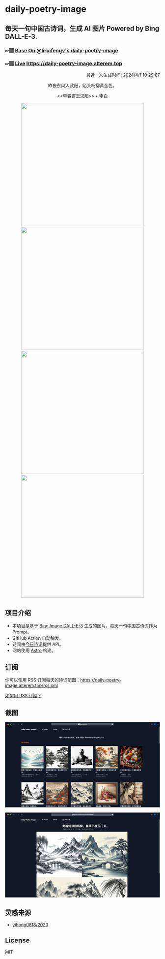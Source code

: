 
# daily-poetry-image

## 每天一句中国古诗词，生成 AI 图片 Powered by Bing DALL-E-3.

### 👉🏽 [Base On @liruifengv's daily-poetry-image](https://github.com/liruifengv/daily-poetry-image)

### 👉🏽 [Live](https://daily-poetry-image.alterem.top/) https://daily-poetry-image.alterem.top

<p align="right">
  最近一次生成时间: 2024/4/1 10:29:07
</p>
<p align="center">
昨夜东风入武阳，陌头杨柳黄金色。
</p>
<p align="center">
<<早春寄王汉阳>> • 李白
</p>
<p align="center">
<img src="https://tse1.mm.bing.net/th/id/OIG3.6y7bg83.p01KErvvwTqC" height="400" width="400" />
<img src="https://tse4.mm.bing.net/th/id/OIG3.j4fq8bS7MlhJVDj3Ti8k" height="400" width="400" />
<img src="https://tse2.mm.bing.net/th/id/OIG3.If_amtljJTDXeTRoX0MR" height="400" width="400" />
<img src="https://tse3.mm.bing.net/th/id/OIG3.S1UiK3cZLAurookdYHfM" height="400" width="400" />
</p>

## 项目介绍

-   本项目是基于 [Bing Image DALL-E-3](https://www.bing.com/images/create) 生成的图片，每天一句中国古诗词作为 Prompt。
-   GitHub Action 自动触发。
-   诗词由[今日诗词](https://www.jinrishici.com/)提供 API。
-   网站使用 [Astro](https://astro.build) 构建。

## 订阅

你可以使用 RSS 订阅每天的诗词配图：https://daily-poetry-image.alterem.top/rss.xml

[如何用 RSS 订阅？](https://zhuanlan.zhihu.com/p/55026716)

## 截图

![图片列表](./screenshots/Snipaste_2023-12-28_21-00-26.png)

![图片详情](./screenshots/Snipaste_2023-12-28_21-00-53.png)

## 灵感来源

-   [yihong0618/2023](https://github.com/yihong0618/2023)

## License

MIT
